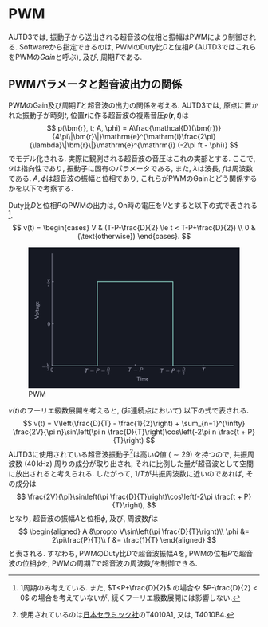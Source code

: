# PWM

AUTD3では, 振動子から送出される超音波の位相と振幅はPWMにより制御される.
Softwareから指定できるのは, PWMのDuty比$D$と位相$P$ (AUTD3ではこれらをPWMの*Gain*と呼ぶ), 及び, 周期$T$である.

## PWMパラメータと超音波出力の関係

PWMのGain及び周期$T$と超音波の出力の関係を考える.
AUTD3では, 原点に置かれた振動子が時刻$t$, 位置$\bm{r}$に作る超音波の複素音圧$p(\bm{r}, t)$は
$$
p(\bm{r}, t; A, \phi) = A\frac{\mathcal{D}(\bm{r})}{4\pi\|\bm{r}\|}\mathrm{e}^{\mathrm{i}\frac{2\pi}{\lambda}\|\bm{r}\|}\mathrm{e}^{\mathrm{i} (-2\pi ft - \phi)}
$$
でモデル化される.
実際に観測される超音波の音圧はこれの実部とする.
ここで, $\mathcal{D}$は指向性であり, 振動子に固有のパラメータである, また, $\lambda$は波長, $f$は周波数である.
$A, \phi$は超音波の振幅と位相であり, これらがPWMのGainとどう関係するかを以下で考察する.

Duty比$D$と位相$P$のPWMの出力は, On時の電圧を$V$とすると以下の式で表される[^1].
$$
v(t) = \begin{cases}
        V & (T-P-\frac{D}{2} \le t < T-P+\frac{D}{2}) \\
        0 & (\text{otherwise})
    \end{cases}.
$$

<figure>
<img alt="PWM" src="../figs/pwm/signal.svg">
<figcaption>PWM</figcaption>
</figure>

$v(t)$のフーリエ級数展開を考えると, (非連続点において) 以下の式で表される.
$$
v(t) = V\left(\frac{D}{T} - \frac{1}{2}\right) + \sum_{n=1}^{\infty} \frac{2V}{\pi n}\sin\left(\pi n \frac{D}{T}\right)\cos\left(-2\pi n \frac{t + P}{T}\right)
$$
AUTD3に使用されている超音波振動子[^2]は高い$Q$値 ($\sim 29$) を持つので, 共振周波数 ($40\,\mathrm{kHz}$) 周りの成分が取り出され, それに比例した量が超音波として空間に放出されると考えられる.
したがって, $1/T$が共振周波数に近いのであれば, その成分は
$$
\frac{2V}{\pi}\sin\left(\pi \frac{D}{T}\right)\cos\left(-2\pi \frac{t + P}{T}\right),
$$
となり, 超音波の振幅$A$と位相$\phi$, 及び, 周波数$f$は
$$
\begin{aligned}
 A &\propto V\sin\left(\pi \frac{D}{T}\right)\\
 \phi &= 2\pi\frac{P}{T}\\
 f &= \frac{1}{T}
\end{aligned}
$$
と表される.
すなわち, PWMのDuty比$D$で超音波振幅$A$を, PWMの位相$P$で超音波の位相$\phi$を, PWMの周期$T$で超音波の周波数$f$を制御できる.

[^1]: 1周期のみ考えている. また, $T<P+\frac{D}{2}$ の場合や $P-\frac{D}{2} < 0$ の場合を考えていないが, 続くフーリエ級数展開には影響しない.

[^2]: 使用されているのは[日本セラミック社](https://www.nicera.co.jp/products/ultrasonic-sensor/open-aperture-type)のT4010A1, 又は, T4010B4.
